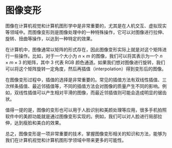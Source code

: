 # 图像变形
图像在计算机视觉和计算机图形学中是非常重要的，尤其是在人机交互、虚拟现实等领域中。而图像变形则是图像处理中的一种特殊操作，它可以对图像进行拉伸、旋转、扭曲等操作，以达到一种特定的效果。

在计算机中，图像通常以矩阵的形式存在，因此图像变形实际上就是对这个矩阵进行一些操作。比如，对于一个大小为 $n\times m$ 的图像，我们可以将其表示为一个 $n\times m \times 3$ 的矩阵，其中 3 代表 RGB 颜色通道。如果我们想对图像进行旋转，我们可以将这个矩阵旋转一定角度，然后再插值（interpolation）得到变形后的图像。

在图像变形过程中，插值的选择是非常重要的。常见的插值方法有双线性插值、三次样条插值、最近邻插值等，不同的插值方法会对图像的质量产生不同的影响。例如，双线性插值可以产生相对平滑的图像，而最近邻插值则可能会造成明显的锯齿状。

值得一提的是，图像的变形也可以用于人脸识别和美颜处理等应用，很多手机拍照软件中的美颜功能就是通过图像变形实现的。例如，我们可以对人脸进行局部拉伸，达到瘦脸和美白的效果。

总之，图像变形是一项非常重要的技术，掌握图像变形相关的知识和方法，能够为我们在计算机视觉和计算机图形学领域中带来更多的可能性。

